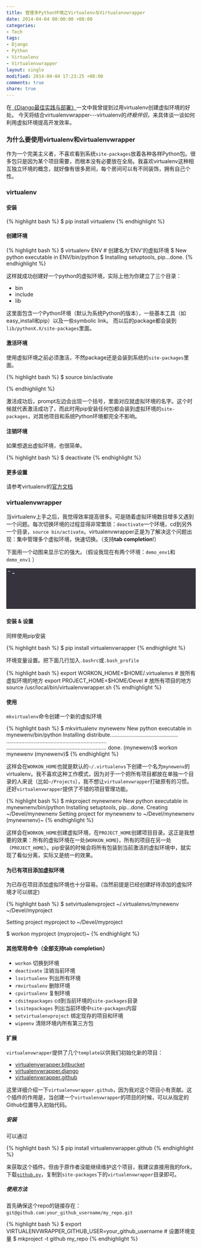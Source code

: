 ```yaml
---
title: 管理多Python环境之Virtualenv与Virtualenvwrapper
date: 2014-04-04 00:00:00 +08:00
categories:
- Tech
tags:
- Django
- Python
- Virtualenv
- Virtualenvwrapper
layout: single
modified: 2014-04-04 17:23:25 +08:00
comments: true
share: true
---
```


在[《Django最佳实践与部署》][article]一文中我曾提到过用virtualenv创建虚拟环境的好处。
今天将结合virtualenvwrapper---virtualenv的*终极伴侣*，来具体谈一谈如何利用虚拟环境提高开发效率。

[article]: http://sfdye.com/articles/django-best-practice-and-deployment-with-nginx-gunicorn-and-supervisor/

### 为什么要使用virtualenv和virtualenvwrapper
作为一个完美主义者，不喜欢看到系统`site-packages`放着各种各样Python包。很多包只是因为某个项目需要，而根本没有必要放在全局。我喜欢virtualenv这种相互独立环境的概念，就好像有很多房间，每个房间可以有不同装饰，拥有自己个性。

### virtualenv

#### 安装

{% highlight bash %}
$ pip install virtualenv
{% endhighlight %}

#### 创建环境

{% highlight bash %}
$ virtualenv ENV      # 创建名为‘ENV‘的虚拟环境
$ New python executable in ENV/bin/python
$ Installing setuptools, pip...done.
{% endhighlight %}

这样就成功创建好一个python的虚拟环境，实际上他为你建立了三个目录：

* bin
* include
* lib

这里面包含一个Python环境（默认为系统Python的版本），一些基本工具（如easy_install和pip）以及一些symbolic link。
而以后的package都会装到`lib/pythonX.X/site-packages`里面。

#### 激活环境
使用虚拟环境之前必须激活，不然package还是会装到系统的`site-packages`里面。

{% highlight bash %}
$ source bin/activate

{% endhighlight %}

激活成功后，prompt左边会出现一个括号，里面对应就虚拟环境的名字。这个时候就代表激活成功了，而此时用pip安装任何包都会装到虚拟环境的`site-packages`，对其他项目和系统Python环境都完全不影响。

#### 注销环境

如果想退出虚拟环境，也很简单。

{% highlight bash %}
$ deactivate
{% endhighlight %}

#### 更多设置

请参考virtualenv的[官方文档](http://www.virtualenv.org/en/latest/index.html)

### virtualenvwrapper
当virtualenv上手之后，我觉得效率提高很多。可是随着虚拟环境数目增多又遇到一个问题。每次切换环境的过程显得非常繁琐：`deactivate`一个环境，cd到另外一个目录，`source bin/activate`。virtualenvwrapper正是为了解决这个问题出现：集中管理多个虚拟环境，快速切换。（支持**tab completion**!）

下面用一个动图来显示它的强大。（假设我现在有两个环境：`demo_env1`和`demo_env1` ）

![Demo](/assets/images/virtualenvwrapper_demo.gif)

#### 安装 & 设置
同样使用pip安装

{% highlight bash %}
$ pip install virtualenvwrapper
{% endhighlight %}

环境变量设置。把下面几行加入`.bashrc`或`.bash_profile`

{% highlight bash %}
export WORKON_HOME=$HOME/.virtualenvs    # 放所有虚拟环境的地方
export PROJECT_HOME=$HOME/Devel          # 放所有项目的地方
source /usr/local/bin/virtualenvwrapper.sh
{% endhighlight %}

#### 使用

`mkvirtualenv`命令创建一个新的虚拟环境

{% highlight bash %}
$ mkvirtualenv mynewenv
New python executable in mynewenv/bin/python
Installing distribute.............................................
..................................................................
..................................................................
done.
(mynewenv)$ workon
mynewenv
(mynewenv)$
{% endhighlight %}

这样会在`WORKON_HOME`也就是默认的`~/.virtualenvs`下创建一个名为`mynewenv`的virtualenv。我不喜欢这种工作模式，因为对于一个把所有项目都放在单独一个目录的人来说（比如`~/Projects`），我不想让`virtualenvwrapper`打破原有的习惯。还好`virtualenvwrapper`提供了不错的项目管理功能。

{% highlight bash %}
$ mkproject mynewnenv
New python executable in mynewnenv/bin/python
Installing setuptools, pip...done.
Creating ~/Devel/mynewnenv
Setting project for mynewnenv to ~/Devel/mynewnenv
(mynewnenv)~
{% endhighlight %}

这样会在`WORKON_HOME`创建虚拟环境，在`PROJECT_HOME`创建项目目录。这正是我想要的效果：所有的虚拟环境在一处(`WORKON_HOME`)，所有的项目在另一处（`PROJECT_HOME`）。pip安装的时候会将所有包装到当前激活的虚拟环境中，就实现了看似分离，实际又是统一的效果。

#### 为已有项目添加虚拟环境

为已存在项目添加虚拟环境也十分容易。(当然前提是已经创建好待添加的虚拟环境才可以绑定)

{% highlight bash %}
$ setvirtualenvproject ~/.virtualenvs/mynewenv ~/Devel/myproject

Setting project myproject to ~/Devel/myproject

$ workon myproject
(myproject)~
{% endhighlight %}

#### 其他常用命令（全部支持tab completion）

* `workon` 切换到环境
* `deactivate` 注销当前环境
* `lsvirtualenv` 列出所有环境
* `rmvirtualenv` 删除环境
* `cpvirtualenv` 复制环境
* `cdsitepackages` cd到当前环境的`site-packages`目录
* `lssitepackages` 列出当前环境中`site-packages`内容
* `setvirtualenvproject` 绑定现存的项目和环境
* `wipeenv` 清除环境内所有第三方包


#### 扩展

`virtualenvwrapper`提供了几个`template`以供我们初始化新的项目：

* [virtualenvwrapper.bitbucket](https://bitbucket.org/dhellmann/virtualenvwrapper.bitbucket)
* [virtualenvwrapper.django](https://bitbucket.org/dhellmann/virtualenvwrapper.django)
* [virtualenvwrapper.github](https://github.com/sfdye/virtualenvwrapper.github)

这里详细介绍一下`virtualenvwrapper.github`，因为我对这个项目小有贡献。这个插件的作用是，当创建一个`virtualenvwrapper`的项目的时候，可以从指定的Github位置导入初始代码。

##### 安装

可以通过

{% highlight bash %}
$ pip install virtualenvwrapper.github
{% endhighlight %}

来获取这个插件。但由于原作者没能继续维护这个项目，我建议直接用我的fork，下载[`github.py`][github.py]，复制到`site-packages`下的`virtualenvwrapper`目录即可。

[github.py]: https://raw.github.com/sfdye/virtualenvwrapper.github/master/virtualenvwrapper/github.py

##### 使用方法
首先确保这个repo的链接存在：`git@github.com:your_github_username/my_repo.git`

{% highlight bash %}
$ export VIRTUALENVWRAPPER_GITHUB_USER=your_github_username  # 设置环境变量
$ mkproject -t github my_repo
{% endhighlight %}



